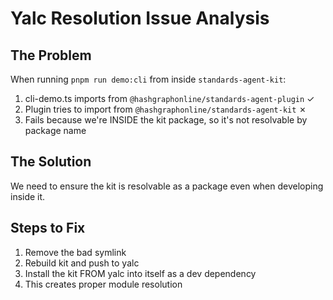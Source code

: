 # Yalc Resolution Issue Analysis

## The Problem
When running `pnpm run demo:cli` from inside `standards-agent-kit`:
1. cli-demo.ts imports from `@hashgraphonline/standards-agent-plugin` ✓
2. Plugin tries to import from `@hashgraphonline/standards-agent-kit` ✗
3. Fails because we're INSIDE the kit package, so it's not resolvable by package name

## The Solution
We need to ensure the kit is resolvable as a package even when developing inside it.

## Steps to Fix
1. Remove the bad symlink
2. Rebuild kit and push to yalc
3. Install the kit FROM yalc into itself as a dev dependency
4. This creates proper module resolution